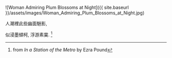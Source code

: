 ![Woman Admiring Plum Blossoms at Night]({{ site.baseurl }}/assets/images/Woman_Admiring_Plum_Blossoms_at_Night.jpg)

人潮裡此些幽面魅影,

似浸墨傾柯, 浮游素霙. [^1]

[^1]: from _In a Station of the Metro_ by Ezra Pound
